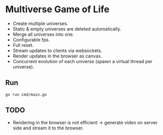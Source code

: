 # Multiverse Game of Life

- Create multiple universes.
- Static & empty universes are deleted automatically.
- Merge all universes into one.
- Configurable fps.
- Full reset.
- Stream updates to clients via websockets.
- Render updates in the browser as canvas.
- Concurrent evolution of each universe (spawn a virtual thread per universe).

## Run
`go run cmd/main.go`

## TODO
- Rendering in the browser is not efficient -> generate video on server side and stream it to the browser.

